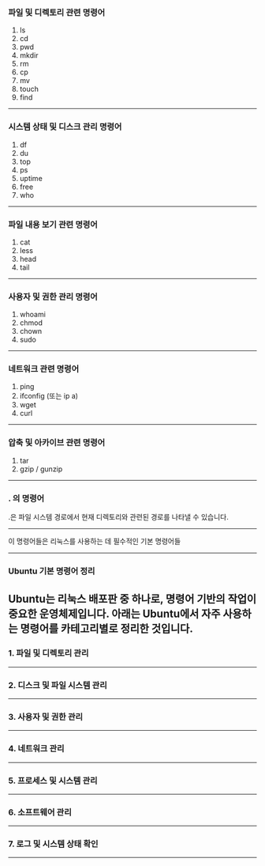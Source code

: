 ### 파일 및 디렉토리 관련 명령어  
1. ls  
1. cd  
1. pwd  
1. mkdir  
1. rm  
1. cp  
1. mv  
1. touch  
1. find  
---  
### 시스템 상태 및 디스크 관리 명령어  
1. df  
1. du  
1. top  
1. ps  
1. uptime  
1. free  
1. who  
---  
### 파일 내용 보기 관련 명령어  
1. cat  
1. less  
1. head  
1. tail  
---  
### 사용자 및 권한 관리 명령어  
1. whoami  
1. chmod  
1. chown  
1. sudo  
---  
### 네트워크 관련 명령어  
1. ping  
1. ifconfig (또는 ip a)  
1. wget  
1. curl  
---  
### 압축 및 아카이브 관련 명령어  
1. tar  
1. gzip / gunzip  
---  
### . 의 명령어  
.은 파일 시스템 경로에서 현재 디렉토리와 관련된 경로를 나타낼 수 있습니다.  
  
---  
이 명령어들은 리눅스를 사용하는 데 필수적인 기본 명령어들  
  
  
  
  
  
  
  
  
---  
### Ubuntu 기본 명령어 정리  
Ubuntu는 리눅스 배포판 중 하나로, 명령어 기반의 작업이 중요한 운영체제입니다. 아래는 Ubuntu에서 자주 사용하는 명령어를 카테고리별로 정리한 것입니다.  
---  
### 1. 파일 및 디렉토리 관리  
  
---  
### 2. 디스크 및 파일 시스템 관리  
  
---  
### 3. 사용자 및 권한 관리  
  
---  
### 4. 네트워크 관리  
  
---  
### 5. 프로세스 및 시스템 관리  
  
---  
### 6. 소프트웨어 관리  
  
---  
### 7. 로그 및 시스템 상태 확인  
  
---  
  

